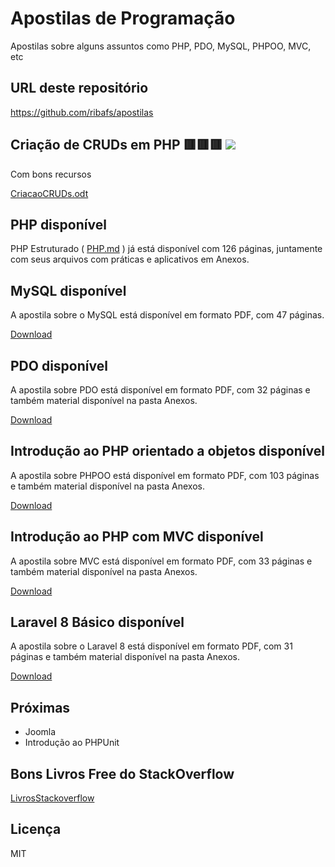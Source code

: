 # Apostilas de Programação

Apostilas sobre alguns assuntos como PHP, PDO, MySQL, PHPOO, MVC, etc

## URL deste repositório

https://github.com/ribafs/apostilas

## Criação de CRUDs em PHP 🟥🟥🟥 ![](https://img.shields.io/static/v1?label=Apoistila&message=Nova&color=red)
Com bons recursos

[CriacaoCRUDs.odt](CriacaoCRUDs.odt)

## PHP disponível

PHP Estruturado ( [PHP.md](PHP.md) ) já está disponível com 126 páginas, juntamente com seus arquivos com práticas e aplicativos em Anexos.

## MySQL disponível

A apostila sobre o MySQL está disponível em formato PDF, com 47 páginas.

[Download](MySQLApostila.pdf)

## PDO disponível

A apostila sobre PDO está disponível em formato PDF, com 32 páginas e também material disponível na pasta Anexos.

[Download](PDOApostila.pdf)

## Introdução ao PHP orientado a objetos disponível

A apostila sobre PHPOO está disponível em formato PDF, com 103 páginas e também material disponível na pasta Anexos.

[Download](PHPOOApostila.pdf)

## Introdução ao PHP com MVC disponível

A apostila sobre MVC está disponível em formato PDF, com 33 páginas e também material disponível na pasta Anexos.

[Download](MVCApostila.pdf)

## Laravel 8 Básico disponível

A apostila sobre o Laravel 8 está disponível em formato PDF, com 31 páginas e também material disponível na pasta Anexos.

[Download](Laravel8Apostila.pdf)

## Próximas

- Joomla
- Introdução ao PHPUnit

## Bons Livros Free do StackOverflow

[LivrosStackoverflow](LivrosStackoverflow.md)


## Licença

MIT

